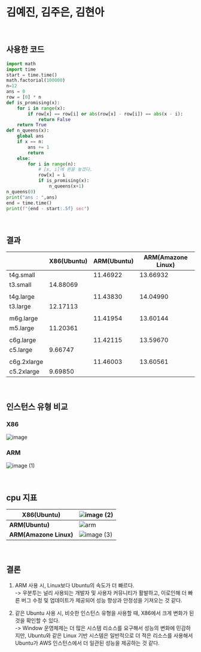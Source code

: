 # 김예진, 김주은, 김현아  
<br>

## 사용한 코드
```python
import math
import time
start = time.time()
math.factorial(100000)
n=12
ans = 0
row = [0] * n
def is_promising(x):
    for i in range(x):
        if row[x] == row[i] or abs(row[x] - row[i]) == abs(x - i):
            return False
    return True
def n_queens(x):
    global ans
    if x == n:
        ans += 1
        return
    else:
        for i in range(n):
            # [x, i]에 퀸을 놓겠다.
            row[x] = i
            if is_promising(x):
                n_queens(x+1)
n_queens(0)
print("ans : ",ans)
end = time.time()
print(f"{end - start:.5f} sec")
```
<br>

## 결과 
|             	| X86(Ubuntu)      	| ARM(Ubuntu)      	| ARM(Amazone Linux) 	|
|-------------	|----------	|----------	|------------	|
| t4g.small   	|          	| 11.46922 	| 13.66932   	|
| t3.small    	| 14.88069 	|          	|            	|
|	|	|	||
| t4g.large   	|          	| 11.43830 	| 14.04990   	|
| t3.large    	| 12.17113 	|          	|            	|
|	|	|	||
| m6g.large   	|          	| 11.41954 	| 13.60144   	|
| m5.large    	| 11.20361 	|          	|            	|
|	|	|	||
| c6g.large   	|          	| 11.42115 	| 13.59670   	|
| c5.large    	| 9.66747  	|          	|            	|
|	|	|	||
| c6g.2xlarge 	|          	| 11.46003 	| 13.60561   	|
| c5.2xlarge  	| 9.69850  	|          	|            	|
<br>


## 인스턴스 유형 비교
### X86
![image](https://github.com/koorukuroo/pda_4th/assets/92364973/fac04d1b-ec07-412d-9fb9-cd7ea5e4ad24)
### ARM
![image (1)](https://github.com/koorukuroo/pda_4th/assets/92364973/d48b731e-f453-4a4d-8e33-352a8474ef21)

<br>

## cpu 지표

|  X86(Ubuntu)    	| ![image (2)](https://github.com/koorukuroo/pda_4th/assets/92364973/158bfc33-7c8c-4795-adda-cae6b47abcbb) 	|
|--------------------	|----------------------------------------------------------------------------------------------------------	|
| **ARM(Ubuntu)**                	| ![arm](https://github.com/koorukuroo/pda_4th/assets/92364973/bcd9cda3-1a4b-4acc-ad63-de5a34cad20c)       	|
| **ARM(Amazone Linux)** 	| ![image (3)](https://github.com/koorukuroo/pda_4th/assets/92364973/a63ae31a-4f77-454e-8c58-46c6d2008254) 	|
<br>

## 결론
1. ARM 사용 시, Linux보다 Ubuntu의 속도가 더 빠르다.  
  -> 우분투는 널리 사용되는 개발자 및 사용자 커뮤니티가 활발하고, 이로인해 더 빠른 버그 수정 및 업데이트가 제공되어 성능 향상과 안정성을 기져오는 것 같다. <br>

2. 같은 Ubuntu 사용 시, 비슷한 인스턴스 유형을 사용할 때, X86에서 크게 변화가 된 것을 확인할 수 있다.  
  -> Window 운영체제는 더 많은 시스템 리소스를 요구해서 성능의 변화에 민감하지만, Ubuntu와 같은 Linux 기반 시스템은 일반적으로 더 적은 리소스를 사용해서 Ubuntu가 AWS 인스턴스에서 더 일관된 성능을 제공하는 것 같다.<br>

